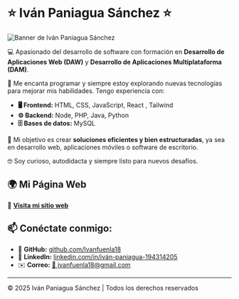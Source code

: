# ⭐ Iván Paniagua Sánchez ⭐

![Banner de Iván Paniagua Sánchez](https://media.licdn.com/dms/image/v2/D4D16AQEnl_O6gXwsHw/profile-displaybackgroundimage-shrink_350_1400/profile-displaybackgroundimage-shrink_350_1400/0/1737642465159?e=1752710400&v=beta&t=u57tOBBVYJtNYevGhUcX2a6jU0k7cRkjeTxZVY1GAVc)

💻 Apasionado del desarrollo de software con formación en **Desarrollo de Aplicaciones Web (DAW)** y **Desarrollo de Aplicaciones Multiplataforma (DAM)**.

🚀 Me encanta programar y siempre estoy explorando nuevas tecnologías para mejorar mis habilidades. Tengo experiencia con:

- **🖥️ Frontend:** HTML, CSS, JavaScript, React , Tailwind
- **⚙️ Backend:** Node, PHP, Java, Python   
- **🗄️ Bases de datos:** MySQL  

🎯 Mi objetivo es crear **soluciones eficientes y bien estructuradas**, ya sea en desarrollo web, aplicaciones móviles o software de escritorio.  

🤓 Soy curioso, autodidacta y siempre listo para nuevos desafíos.

## 🌍 Mi Página Web

📌 **[Visita mi sitio web](https://Ivanfuenla18.github.io/Personal_Web/)** 

## 📫 Conéctate conmigo:

- 🔗 **GitHub:** [github.com/Ivanfuenla18](https://github.com/Ivanfuenla18)  
- 💼 **LinkedIn:** [linkedin.com/in/iván-paniagua-194314205](https://www.linkedin.com/in/iván-paniagua-194314205/)  
- ✉️ **Correo:** [📩 ivanfuenla18@gmail.com](mailto:ivanfuenla18@gmail.com)

---

© 2025 Iván Paniagua Sánchez | Todos los derechos reservados
